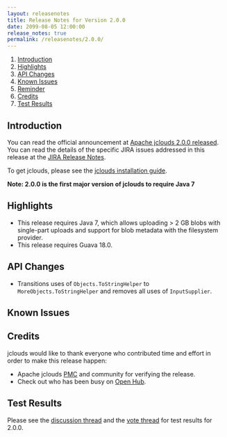 ```yaml
---
layout: releasenotes
title: Release Notes for Version 2.0.0
date: 2099-08-05 12:00:00
release_notes: true
permalink: /releasenotes/2.0.0/
---
```


1. [Introduction](#intro)
1. [Highlights](#highlights)
1. [API Changes](#api)
1. [Known Issues](#issues)
1. [Reminder](#reminder)
1. [Credits](#credits)
1. [Test Results](#test)

## <a id="intro"></a>Introduction

You can read the official announcement at [Apache jclouds 2.0.0 released](http://TODO). You can read the details of the specific JIRA issues addressed in this release at the [JIRA Release Notes](https://TODO).

To get jclouds, please see the [jclouds installation guide](/start/install/).

**Note: 2.0.0 is the first major version of jclouds to require Java 7**

## <a id="highlights"></a>Highlights

* This release requires Java 7, which allows uploading > 2 GB blobs with single-part uploads and support for blob metadata with the filesystem provider.
* This release requires Guava 18.0.

## <a id="api"></a>API Changes

* Transitions uses of `Objects.ToStringHelper` to `MoreObjects.ToStringHelper` and removes all uses of `InputSupplier`.

## <a id="issues"></a>Known Issues

## <a id="credits"></a>Credits

jclouds would like to thank everyone who contributed time and effort in order to make this release happen:

* Apache jclouds [PMC](http://people.apache.org/committers-by-project.html#jclouds-pmc) and community for verifying the release.
* Check out who has been busy on [Open Hub](https://www.openhub.net/p/jclouds/contributors?query=&sort=latest_commit).

## <a id="test"></a>Test Results

Please see the [discussion thread](http://TODO) and the [vote thread](http://TODO) for test results for 2.0.0.
